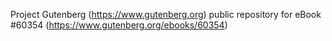 Project Gutenberg (https://www.gutenberg.org) public repository for
eBook #60354 (https://www.gutenberg.org/ebooks/60354)

